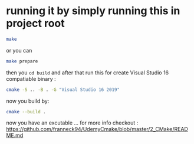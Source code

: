 # running it by simply running this in project root

```sh
make 
```

or you can

```sh
make prepare
```

then you `cd build` and after that run this for create Visual Studio 16 compatiable binary :

```sh
cmake -S .. -B . -G "Visual Studio 16 2019"
```

now you build by:

```sh
cmake --build .
```

now you have an excutable ...
for more info checkout : https://github.com/franneck94/UdemyCmake/blob/master/2_CMake/README.md